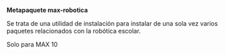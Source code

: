 **Metapaquete max-robotica**

Se trata de una utilidad de instalación para instalar de una sola vez varios paquetes relacionados con la robótica escolar.

Solo para MAX 10
